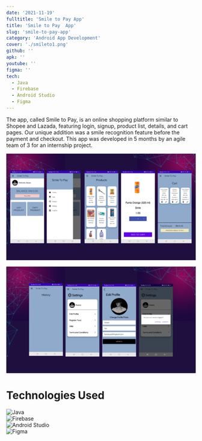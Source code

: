 ```yaml
---
date: '2021-11-19'
fulltitle: 'Smile to Pay App'
title: 'Smile to Pay  App'
slug: 'smile-to-pay-app'
category: 'Android App Development'
cover: './smileto1.png'
github: ''
apk: ''
youtube: ''
figma: ''
tech:
  - Java
  - Firebase
  - Android Studio
  - Figma
---
```


<div class="modal-content-container">
  <div class="modal-content-text">

The app, called Smile to Pay, is an online shopping platform similar to Shopee and Lazada, featuring login, signup, product list, details, and cart pages. Our unique addition was a smile recognition feature before the payment and checkout. This app was developed in 5 months by an agile team of 3 for an internship project.

  </div>

  <div class="modal-content-img">

![extra1](./smileto2.png)

![extra2](./smileto3.png)

  </div>
</div>

# Technologies Used

<div class="container">
  <div class="badge-item">
    <img src="https://img.shields.io/badge/Java-ED8B00?style=for-the-badge&logo=openjdk&logoColor=white" alt="Java" class="badge-image" />
  </div>
  <div class="badge-item">
    <img src="https://img.shields.io/badge/Firebase-039BE5?style=for-the-badge&logo=Firebase&logoColor=white" alt="Firebase" class="badge-image" />
  </div>
  <div class="badge-item">
    <img src="https://img.shields.io/badge/Android_Studio-3DDC84?style=for-the-badge&logo=android-studio&logoColor=white" alt="Android Studio" class="badge-image" />
  </div>
  <div class="badge-item">
    <img src="https://img.shields.io/badge/Figma-F24E1E?style=for-the-badge&logo=figma&logoColor=white" alt="Figma" class="badge-image" />
  </div>
</div>
